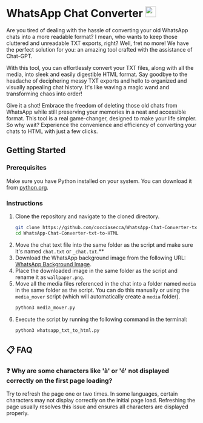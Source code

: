 # WhatsApp Chat Converter <img src="https://web.whatsapp.com/favicon-64x64.ico" style="height: 1em;">

Are you tired of dealing with the hassle of converting your old WhatsApp chats into a more readable format? I mean, who wants to keep those cluttered and unreadable TXT exports, right? Well, fret no more! We have the perfect solution for you: an amazing tool crafted with the assistance of Chat-GPT.

With this tool, you can effortlessly convert your TXT files, along with all the media, into sleek and easily digestible HTML format. Say goodbye to the headache of deciphering messy TXT exports and hello to organized and visually appealing chat history. It's like waving a magic wand and transforming chaos into order!

Give it a shot! Embrace the freedom of deleting those old chats from WhatsApp while still preserving your memories in a neat and accessible format. This tool is a real game-changer, designed to make your life simpler. So why wait? Experience the convenience and efficiency of converting your chats to HTML with just a few clicks.

## Getting Started

### Prerequisites
Make sure you have Python installed on your system. You can download it from [python.org](https://www.python.org/downloads/).

### Instructions
1. Clone the repository and navigate to the cloned directory.
    ```bash
    git clone https://github.com/cocciasecca/WhatsApp-Chat-Converter-txt-to-HTML-with-media.git
    cd WhatsApp-Chat-Converter-txt-to-HTML
    ```
2. Move the chat text file into the same folder as the script and make sure it's named `chat.txt` or `_chat.txt`.**
3. Download the WhatsApp background image from the following URL: [WhatsApp Background Image](https://i.pinimg.com/originals/97/c0/07/97c00759d90d786d9b6096d274ad3e07.png).
4. Place the downloaded image in the same folder as the script and rename it as `wallpaper.png`.
5. Move all the media files referenced in the chat into a folder named `media` in the same folder as the script. You can do this manually or using the `media_mover` script (which will automatically create a `media` folder).
    ```bash
    python3 media_mover.py
    ```
6. Execute the script by running the following command in the terminal:
    ```bash
    python3 whatsapp_txt_to_html.py
    ```

## 📋 FAQ

### ❓ Why are some characters like 'à' or 'é' not displayed correctly on the first page loading?
Try to refresh the page one or two times. In some languages, certain characters may not display correctly on the initial page load. Refreshing the page usually resolves this issue and ensures all characters are displayed properly.
